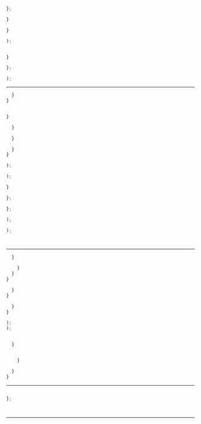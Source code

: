 


```js
};
```




```js
}
```



```js
}

);

```





```js
```









```js
}

};

);

```




---





```js
  }
}
```








```js

}
```







```js
  }

  }

  }
}

);

);


```


```js
}

};

};

);

);




```



---



```js
  }

    }
  }
}

  }
}

  }
}

);
);

```

  ```js
  ```



```js
  }


    }

  }
}
```


---




  ```js
  ```
  ```js
  };
  ```

  ```js
  ```

  ```js
  ```





  ---
